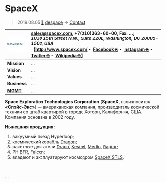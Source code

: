 # SpaceX
> 2019.08.05 [🚀](../../index/index.md) [despace](../index.md) → [Contact](../contact.md)

|[![](../f/contact/s/spacex_logo1_thumb.webp)](../f/contact/s/spacex_logo1.webp)|<sales@spacex.com>, +7(310)363-60-00, Fax: …;<br> *1030 15th Street N.W., Suite 220E, Washington, DC 20005-1503, USA*<br> 【<http://www.spacex.com/>・ [Facebook ⎆](https://www.facebook.com/SpaceX)・ [Instagram ⎆](https://www.instagram.com/spacex)・ [Twitter ⎆](https://twitter.com/spacex)・ [Wikipedia ⎆](https://en.wikipedia.org/wiki/SpaceX)】|
|:-|:-|
|**Mission**|…|
|**Vision**|…|
|**Values**|…|
|**Business**|…|
|**[MGMT](../mgmt.md)**|…|

**Space Exploration Technologies Corporation** (**SpaceX**, произносится **«Спэйс‑Экс»**) — американская компания, производитель космической техники со штаб‑квартирой в городе Хоторн, Калифорния, США. Компания основана в 2002 году.

**Нынешняя продукция:**

   1. вакуумный поезд Hyperloop;
   1. космический корабль [Dragon](../dragon.md);
   1. ракетные двигатели [Draco](../engines_lst.md), [Kestrel](../engines_lst.md), [Merlin](../engines_lst.md), [Raptor](../engines_lst.md);
   1. РН [BFR](../bfr.md), [Falcon](../falcon.md);
   1. владеют и эксплуатируют космодром [SpaceX STLS](../spaceport.md).


<p style="page-break-after:always"> </p>

…
